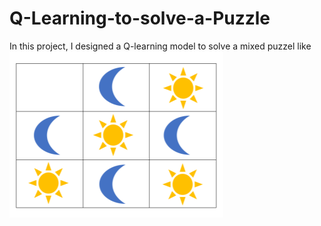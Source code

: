 # Q-Learning-to-solve-a-Puzzle
In this project, I designed a Q-learning model to solve a mixed puzzel like
![plot](puzzle.png)
